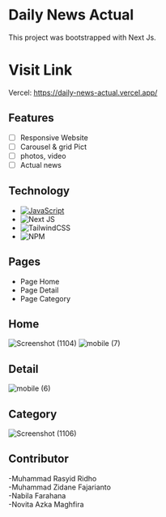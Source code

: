 # Daily News Actual

This project was bootstrapped with Next Js.
# Visit Link

Vercel: https://daily-news-actual.vercel.app/

## Features

- [ ] Responsive Website 
- [ ] Carousel & grid Pict
- [ ] photos, video
- [ ] Actual news

## Technology

* [![JavaScript][js]][js-url]
* ![Next JS](https://img.shields.io/badge/Next-black?style=for-the-badge&logo=next.js&logoColor=white)
* ![TailwindCSS](https://img.shields.io/badge/tailwindcss-%2338B2AC.svg?style=for-the-badge&logo=tailwind-css&logoColor=white)
* ![NPM](https://img.shields.io/badge/NPM-%23CB3837.svg?style=for-the-badge&logo=npm&logoColor=white)

## Pages

- Page Home
- Page Detail
- Page Category


## Home
![Screenshot (1104)](https://user-images.githubusercontent.com/99931023/228116492-414978bc-d520-4a12-8041-9650c3536356.png)
![mobile (7)](https://user-images.githubusercontent.com/101534120/228140642-f649a71f-8916-40cc-8576-fc6587d30a2d.png)

## Detail
![mobile (6)](https://user-images.githubusercontent.com/101534120/228140316-67b3f8bf-c5fd-40e4-927e-1c777b1e93c9.png)


## Category
![Screenshot (1106)](https://user-images.githubusercontent.com/99931023/228116515-12cdac5c-3b79-4377-9fda-22fed21e1e39.png)


## Contributor
-Muhammad Rasyid Ridho <br>
-Muhammad Zidane Fajarianto <br>
-Nabila Farahana  <br>
-Novita Azka Maghfira 




<!-- MARKDOWN LINKS & IMAGES -->

[js]: https://img.shields.io/badge/JavaScript-323330?style=for-the-badge&logo=javascript&logoColor=F7DF1E
[js-url]: https://nodejs.org/
[Node.js]: https://img.shields.io/badge/Node.js-43853D?style=for-the-badge&logo=node.js&logoColor=white
[Node-url]: https://www.javascript.com
[React.js]: https://img.shields.io/badge/React-20232A?style=for-the-badge&logo=react&logoColor=61DAFB
[React-url]: https://reactjs.org/
[HTML]: https://img.shields.io/badge/HTML-239120?style=for-the-badge&logo=html5&logoColor=white
[CSS3]: https://img.shields.io/badge/CSS3-1572B6?style=for-the-badge&logo=css3&logoColor=white
[CSS3-url]: https://angular.io/
[Bootstrap.com]: https://img.shields.io/badge/Bootstrap-563D7C?style=for-the-badge&logo=bootstrap&logoColor=white
[Bootstrap-url]: https://getbootstrap.com
[Sass]: https://img.shields.io/badge/Sass-CC6699?style=for-the-badge&logo=sass&logoColor=white
[Sass-url]: https://sass-lang.com/
[Docker]: https://img.shields.io/badge/docker-%230db7ed.svg?style=for-the-badge&logo=docker&logoColor=white
[Docker-url]: https://hub.docker.com

